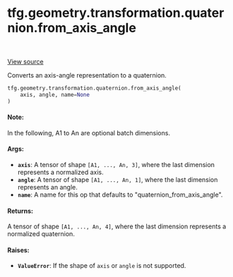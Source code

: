 <div itemscope itemtype="http://developers.google.com/ReferenceObject">
<meta itemprop="name" content="tfg.geometry.transformation.quaternion.from_axis_angle" />
<meta itemprop="path" content="Stable" />
</div>

# tfg.geometry.transformation.quaternion.from_axis_angle

<!-- Insert buttons and diff -->

<table class="tfo-notebook-buttons tfo-api" align="left">
</table>

<a target="_blank" href="https://github.com/tensorflow/graphics/blob/master/tensorflow_graphics/geometry/transformation/quaternion.py">View source</a>



Converts an axis-angle representation to a quaternion.

```python
tfg.geometry.transformation.quaternion.from_axis_angle(
    axis, angle, name=None
)
```



<!-- Placeholder for "Used in" -->


#### Note:

In the following, A1 to An are optional batch dimensions.



#### Args:


* <b>`axis`</b>: A tensor of shape `[A1, ..., An, 3]`, where the last dimension
  represents a normalized axis.
* <b>`angle`</b>: A tensor of shape `[A1, ..., An, 1]`, where the last dimension
  represents an angle.
* <b>`name`</b>: A name for this op that defaults to "quaternion_from_axis_angle".


#### Returns:

A tensor of shape `[A1, ..., An, 4]`, where the last dimension represents
a normalized quaternion.



#### Raises:


* <b>`ValueError`</b>: If the shape of `axis` or `angle` is not supported.